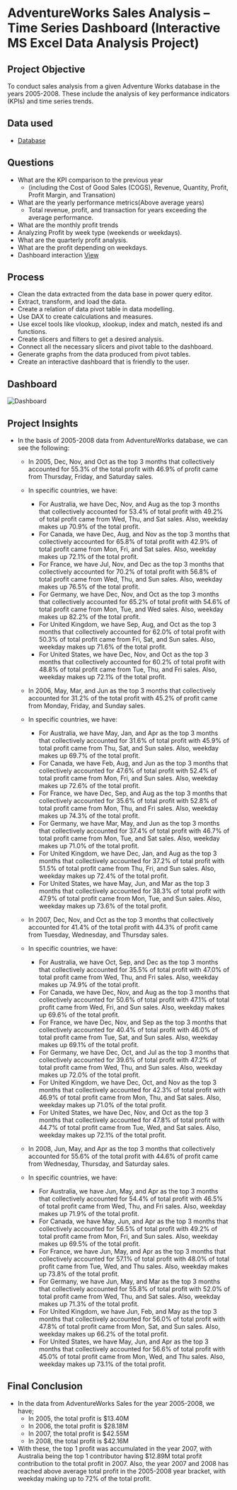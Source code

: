 #  AdventureWorks Sales Analysis – Time Series Dashboard (Interactive MS Excel Data Analysis Project)
## Project Objective
To conduct sales analysis from a given Adventure Works database in the years 2005-2008. These include the analysis of key performance indicators (KPIs) and time series trends.
## Data used
- <a href = "https://github.com/pagonzales/AdventureWorks_Sales_Analysis_TimeSeries_Dashboard/blob/main/AdventureWorks%20Database.xlsx">Database</a>
## Questions
- What are the KPI comparison to the previous year
  - (including the Cost of Good Sales (COGS), Revenue, Quantity, Profit, Profit Margin, and Transation)
- What are the yearly performance metrics(Above average years)
  - Total revenue, profit, and transaction for years exceeding the average performance.
- What are the monthly profit trends
- Analyzing Profit by week type (weekends or weekdays).
- What are the quarterly profit analysis.
- What are the profit depending on weekdays.
-	Dashboard interaction <a href = "https://github.com/pagonzales/AdventureWorks_Sales_Analysis_TimeSeries_Dashboard/blob/main/Dashboard.png">View</a>
## Process
-	Clean the data extracted from the data base in power query editor.
-	Extract, transform, and load the data.
-	Create a relation of data pivot table in data modelling.
-	Use DAX to create calculations and measures.
-	Use excel tools like vlookup, xlookup, index and match, nested ifs and functions.
-	Create slicers and filters to get a desired analysis.
- Connect all the necessary slicers and pivot table to the dashboard.
-	Generate graphs from the data produced from pivot tables.
- Create an interactive dashboard that is friendly to the user.
## Dashboard
![Dashboard](https://github.com/user-attachments/assets/16165f4c-d094-4123-95a3-154cedfecdeb)

## Project Insights
- In the basis of 2005-2008 data from AdventureWorks database, we can see the following:
  - In 2005, Dec, Nov, and Oct as the top 3 months that collectively accounted for 55.3% of the total profit with 46.9% of profit came from Thursday, Friday, and Saturday sales.
  - In specific countries, we have:
    - For Australia, we have Dec, Nov, and Aug as the top 3 months that collectively accounted for 53.4% of total profit with 49.2% of total profit came from Wed, Thu, and Sat sales. Also, weekday makes up 70.9% of the total profit.
    - For Canada, we have Dec, Aug, and Nov as the top 3 months that collectively accounted for 65.8% of total profit with 42.9% of total profit came from Mon, Fri, and Sat sales. Also, weekday makes up 72.1% of the total profit.
    - For France, we have Jul, Nov, and Dec as the top 3 months that collectively accounted for 70.2% of total profit with 56.8% of total profit came from Wed, Thu, and Sun sales. Also, weekday makes up 76.5% of the total profit.
    - For Germany, we have Dec, Nov, and Oct as the top 3 months that collectively accounted for 65.2% of total profit with 54.6% of total profit came from Mon, Tue, and Wed sales. Also, weekday makes up 82.2% of the total profit.
    - For United Kingdom, we have Sep, Aug, and Oct as the top 3 months that collectively accounted for 62.0% of total profit with 50.3% of total profit came from Fri, Sat, and Sun sales. Also, weekday makes up 71.6% of the total profit.
    - For United States, we have Dec, Nov, and Oct as the top 3 months that collectively accounted for 60.2% of total profit with 48.8% of total profit came from Tue, Thu, and Fri sales. Also, weekday makes up 72.1% of the total profit.
      
  - In 2006, May, Mar, and Jun as the top 3 months that collectively accounted for 31.2% of the total profit with 45.2% of profit came from Monday, Friday, and Sunday sales.
  - In specific countries, we have:
    - For Australia, we have May, Jan, and Apr as the top 3 months that collectively accounted for 31.6% of total profit with 45.9% of total profit came from Thu, Sat, and Sun sales. Also, weekday makes up 69.7% of the total profit.
    - For Canada, we have Feb, Aug, and Jun as the top 3 months that collectively accounted for 47.6% of total profit with 52.4% of total profit came from Mon, Fri, and Sun sales. Also, weekday makes up 72.6% of the total profit.
    - For France, we have Dec, Sep, and Aug as the top 3 months that collectively accounted for 35.6% of total profit with 52.8% of total profit came from Mon, Thu, and Fri sales. Also, weekday makes up 74.3% of the total profit.
    - For Germany, we have Mar, May, and Jun as the top 3 months that collectively accounted for 37.4% of total profit with 46.7% of total profit came from Mon, Tue, and Sat sales. Also, weekday makes up 71.0% of the total profit.
    - For United Kingdom, we have Dec, Jan, and Aug as the top 3 months that collectively accounted for 37.2% of total profit with 51.5% of total profit came from Thu, Fri, and Sun sales. Also, weekday makes up 72.4% of the total profit.
    - For United States, we have May, Jun, and Mar as the top 3 months that collectively accounted for 38.3% of total profit with 47.9% of total profit came from Mon, Tue, and Sun sales. Also, weekday makes up 73.6% of the total profit.
   
  - In 2007, Dec, Nov, and Oct as the top 3 months that collectively accounted for 41.4% of the total profit with 44.3% of profit came from Tuesday, Wednesday, and Thursday sales.
  - In specific countries, we have:
    - For Australia, we have Oct, Sep, and Dec as the top 3 months that collectively accounted for 35.5% of total profit with 47.0% of total profit came from Wed, Thu, and Fri sales. Also, weekday makes up 74.9% of the total profit.
    - For Canada, we have Dec, Nov, and Aug as the top 3 months that collectively accounted for 50.6% of total profit with 47.1% of total profit came from Wed, Fri, and Sun sales. Also, weekday makes up 69.6% of the total profit.
    - For France, we have Dec, Nov, and Sep as the top 3 months that collectively accounted for 40.4% of total profit with 46.0% of total profit came from Tue, Sat, and Sun sales. Also, weekday makes up 69.1% of the total profit.
    - For Germany, we have Dec, Oct, and Jul as the top 3 months that collectively accounted for 39.6% of total profit with 47.2% of total profit came from Wed, Thu, and Sun sales. Also, weekday makes up 72.0% of the total profit.
    - For United Kingdom, we have Dec, Oct, and Nov as the top 3 months that collectively accounted for 42.3% of total profit with 46.9% of total profit came from Mon, Thu, and Sat sales. Also, weekday makes up 71.0% of the total profit.
    - For United States, we have Dec, Nov, and Oct as the top 3 months that collectively accounted for 47.8% of total profit with 44.7% of total profit came from Tue, Wed, and Sat sales. Also, weekday makes up 72.1% of the total profit.
      
  - In 2008, Jun, May, and Apr as the top 3 months that collectively accounted for 55.6% of the total profit with 44.6% of profit came from Wednesday, Thursday, and Saturday sales.
  - In specific countries, we have:
    - For Australia, we have Jun, May, and Apr as the top 3 months that collectively accounted for 54.4% of total profit with 46.5% of total profit came from Wed, Thu, and Fri sales. Also, weekday makes up 71.9% of the total profit.
    - For Canada, we have May, Jun, and Apr as the top 3 months that collectively accounted for 56.5% of total profit with 49.2% of total profit came from Mon, Fri, and Sun sales. Also, weekday makes up 69.5% of the total profit.
    - For France, we have Jun, May, and Apr as the top 3 months that collectively accounted for 57.1% of total profit with 48.0% of total profit came from Tue, Wed, and Thu sales. Also, weekday makes up 73.8% of the total profit.
    - For Germany, we have Jun, May, and Mar as the top 3 months that collectively accounted for 55.8% of total profit with 52.0% of total profit came from Wed, Thu, and Sat sales. Also, weekday makes up 71.3% of the total profit.
    - For United Kingdom, we have Jun, Feb, and May as the top 3 months that collectively accounted for 56.0% of total profit with 47.8% of total profit came from Mon, Sat, and Sun sales. Also, weekday makes up 66.2% of the total profit.
    - For United States, we have May, Jun, and Apr as the top 3 months that collectively accounted for 56.6% of total profit with 45.0% of total profit came from Mon, Wed, and Thu sales. Also, weekday makes up 73.1% of the total profit.
## Final Conclusion
- In the data from AdventureWorks Sales for the year 2005-2008, we have;
  - In 2005, the total profit is $13.40M
  - In 2006, the total profit is $28.18M
  - In 2007, the total profit is $42.55M
  - In 2008, the total profit is $42.16M
- With these, the top 1 profit was accumulated in the year 2007, with Australia being the top 1 contributor having $12.89M total profit contribution to the total profit in 2007. Also, the year 2007 and 2008 has reached above average total profit in the 2005-2008 year bracket, with weekday making up to 72% of the total profit.

